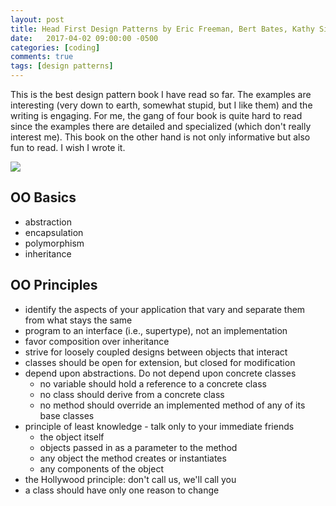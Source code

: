 ```yaml
---
layout: post
title: Head First Design Patterns by Eric Freeman, Bert Bates, Kathy Sierra, and Elisabeth Robson
date:   2017-04-02 09:00:00 -0500
categories: [coding]
comments: true
tags: [design patterns]
---
```


This is the best design pattern book I have read so far. 
The examples are interesting (very down to earth, somewhat stupid, but I like them) and the writing is engaging. 
For me, the gang of four book is quite hard to read since the examples there are detailed and specialized (which don't really interest me).
This book on the other hand is not only informative but also fun to read.
I wish I wrote it.

<a target="_blank"  href="https://www.amazon.com/gp/product/0596007124/ref=as_li_tl?ie=UTF8&camp=1789&creative=9325&creativeASIN=0596007124&linkCode=as2&tag=nosarthur2016-20&linkId=838fc3bf09c895e6b0e5592796cfc593"><img border="0" src="//ws-na.amazon-adsystem.com/widgets/q?_encoding=UTF8&MarketPlace=US&ASIN=0596007124&ServiceVersion=20070822&ID=AsinImage&WS=1&Format=_SL250_&tag=nosarthur2016-20" ></a><img src="//ir-na.amazon-adsystem.com/e/ir?t=nosarthur2016-20&l=am2&o=1&a=0596007124" width="1" height="1" border="0" alt="" style="border:none !important; margin:0px !important;" />

## OO Basics

* abstraction
* encapsulation
* polymorphism
* inheritance

## OO Principles

* identify the aspects of your application that vary and separate them from what stays the same
* program to an interface (i.e., supertype), not an implementation
* favor composition over inheritance
* strive for loosely coupled designs between objects that interact
* classes should be open for extension, but closed for modification
* depend upon abstractions. Do not depend upon concrete classes
    * no variable should hold a reference to a concrete class
    * no class should derive from a concrete class
    * no method should override an implemented method of any of its base classes
* principle of least knowledge - talk only to your immediate friends
    * the object itself
    * objects passed in as a parameter to the method
    * any object the method creates or instantiates
    * any components of the object
* the Hollywood principle: don't call us, we'll call you
* a class should have only one reason to change
